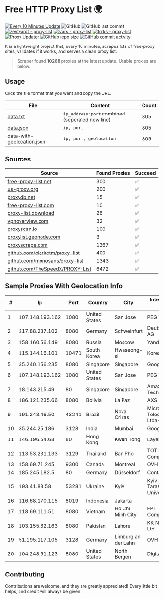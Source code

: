 
# Free HTTP Proxy List 🌍

[![Every 10 Minutes Update](https://github.com/mertguvencli/http-proxy-list/actions/workflows/main.yml/badge.svg?branch=main)](https://github.com/mertguvencli/http-proxy-list/actions/workflows/main.yml)
![GitHub](https://img.shields.io/github/license/mertguvencli/http-proxy-list)
![GitHub last commit](https://img.shields.io/github/last-commit/mertguvencli/http-proxy-list)
[![zevtyardt - proxy-list](https://img.shields.io/static/v1?label=zevtyardt&message=proxy-list&color=blue&logo=github)](https://github.com/zevtyardt/proxy-list "Go to GitHub repo")
[![stars - proxy-list](https://img.shields.io/github/stars/zevtyardt/proxy-list?style=social)](https://github.com/zevtyardt/proxy-list)
[![forks - proxy-list](https://img.shields.io/github/forks/zevtyardt/proxy-list?style=social)](https://github.com/zevtyardt/proxy-list)
[![Proxy Updater](https://github.com/zevtyardt/proxy-list/workflows/Proxy%20Updater/badge.svg)](https://github.com/zevtyardt/proxy-list/actions?query=workflow:"Proxy+Updater")
![GitHub repo size](https://img.shields.io/github/repo-size/zevtyardt/proxy-list)
[![GitHub commit activity](https://img.shields.io/github/commit-activity/m/zevtyardt/proxy-list?logo=commits)](https://github.com/zevtyardt/proxy-list/commits/main)

It is a lightweight project that, every 10 minutes, scrapes lots of free-proxy sites, validates if it works, and serves a clean proxy list.

> Scraper found **10268** proxies at the latest update. Usable proxies are below.

## Usage

Click the file format that you want and copy the URL.

|File|Content|Count|
|----|-------|-----|
|[data.txt](https://raw.githubusercontent.com/mertguvencli/http-proxy-list/main/proxy-list/data.txt)|`ip_address:port` combined (seperated new line)|805|
|[data.json](https://raw.githubusercontent.com/mertguvencli/http-proxy-list/main/proxy-list/data.json)|`ip, port`|805|
|[data-with-geolocation.json](https://raw.githubusercontent.com/mertguvencli/http-proxy-list/main/proxy-list/data-with-geolocation.json)|`ip, port, geolocation`|805|

## Sources

|Source|Found Proxies|Succeed|
|------|-------------|-------|
|[free-proxy-list.net](https://free-proxy-list.net)|300|✅|
|[us-proxy.org](https://www.us-proxy.org)|200|✅|
|[proxydb.net](http://proxydb.net)|15|✅|
|[free-proxy-list.com](https://free-proxy-list.com/?page=&port=&type%5B%5D=http&type%5B%5D=https&up_time=0&search=Search)|10|✅|
|[proxy-list.download](https://www.proxy-list.download/HTTP)|26|✅|
|[vpnoverview.com](https://vpnoverview.com/privacy/anonymous-browsing/free-proxy-servers)|32|✅|
|[proxyscan.io](https://www.proxyscan.io)|100|✅|
|[proxylist.geonode.com](https://proxylist.geonode.com/api/proxy-list?limit=300&page=1&sort_by=lastChecked&sort_type=desc&protocols=http,https)|3|✅|
|[proxyscrape.com](https://api.proxyscrape.com/v2/?request=displayproxies&protocol=http&timeout=10000&country=all&ssl=all&anonymity=all)|1367|✅|
|[github.com/clarketm/proxy-list](https://raw.githubusercontent.com/clarketm/proxy-list/master/proxy-list-raw.txt)|400|✅|
|[github.com/monosans/proxy-list](https://raw.githubusercontent.com/monosans/proxy-list/main/proxies/http.txt)|1343|✅|
|[github.com/TheSpeedX/PROXY-List](https://raw.githubusercontent.com/TheSpeedX/PROXY-List/master/http.txt)|6472|✅|


## Sample Proxies With Geolocation Info

|#|Ip|Port|Country|City|Internet Service Provider|
|-|--|----|-------|----|-------------------------|
|1|107.148.193.162|1080|United States|San Jose|PEG TECH INC|
|2|217.88.237.102|8080|Germany|Schweinfurt|Deutsche Telekom AG|
|3|158.160.56.149|8080|Russia|Moscow|Yandex.Cloud LLC|
|4|115.144.16.101|10471|South Korea|Hwaseong-si|Korea Telecom|
|5|35.240.156.235|8080|Singapore|Singapore|Google LLC|
|6|107.148.193.162|1080|United States|San Jose|PEG TECH INC|
|7|18.143.215.49|80|Singapore|Singapore|Amazon Technologies Inc.|
|8|186.121.235.66|8080|Bolivia|La Paz|AXS Bolivia S. A.|
|9|191.243.46.50|43241|Brazil|Nova Crixas|Microturbo Telecomunicacoes Ltda-me|
|10|35.244.25.186|3128|India|Mumbai|Google LLC|
|11|146.196.54.68|80|Hong Kong|Kwun Tong|Layerstack Limited|
|12|113.53.231.133|3129|Thailand|Ban Pho|TOT Public Company Limited|
|13|158.69.71.245|9300|Canada|Montreal|OVH SAS|
|14|185.245.182.5|80|Germany|Düsseldorf|Contabo GmbH|
|15|193.41.88.58|53281|Ukraine|Kyiv|Kyiv National Taras Shevchenko University|
|16|116.68.170.115|8019|Indonesia|Jakarta||
|17|118.69.111.51|8080|Vietnam|Ho Chi Minh City|FPT Telecom Company|
|18|103.155.62.163|8080|Pakistan|Lahore|KK Networks (Pvt) Ltd.|
|19|51.195.117.105|3128|Germany|Limburg an der Lahn|OVH SAS|
|20|104.248.61.123|8080|United States|North Bergen|DigitalOcean, LLC|



## Contributing

Contributions are welcome, and they are greatly appreciated! Every
little bit helps, and credit will always be given.

